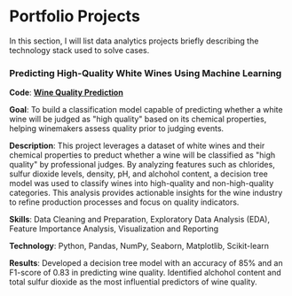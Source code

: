 # Portfolio Projects

In this section, I will list data analytics projects briefly describing the technology stack used to solve cases.

### Predicting High-Quality White Wines Using Machine Learning

**Code**:  [**Wine Quality Prediction**](https://github.com/angelahe28/BAPortfolio/blob/main/He_Angela_p1.ipynb)

**Goal**: To build a classification model capable of predicting whether a white wine will be judged as "high quality" based on its chemical properties, helping winemakers assess quality prior to judging events.

**Description**: This project leverages a dataset of white wines and their chemical properties to preduct whether a wine will be classified as "high quality" by professional judges. By analyzing features such as chlorides, sulfur dioxide levels, density, pH, and alchohol content, a decision tree model was used to classify wines into high-quality and non-high-quality categories. This analysis provides actionable insights for the wine industry to refine production processes and focus on quality indicators.

**Skills**: Data Cleaning and Preparation, Exploratory Data Analysis (EDA), Feature Importance Analysis, Visualization and Reporting

**Technology**: Python, Pandas, NumPy, Seaborn, Matplotlib, Scikit-learn

**Results**: Developed a decision tree model with an accuracy of 85% and an F1-score of 0.83 in predicting wine quality. Identified alchohol content and total sulfur dioxide as the most influential predictors of wine quality. 


